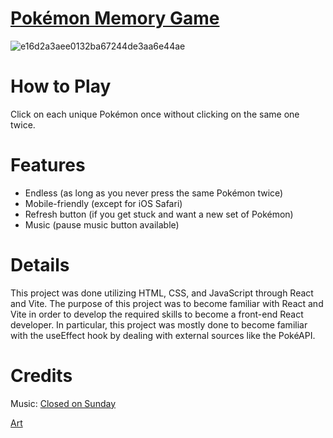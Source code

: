 # [Pokémon Memory Game](https://galaxeo.github.io/memory-game/)

![e16d2a3aee0132ba67244de3aa6e44ae](https://github.com/Galaxeo/memory-game/assets/15400308/e382bcec-d898-4418-a884-f6fc436f63c2)

# How to Play

Click on each unique Pokémon once without clicking on the same one twice.

# Features

- Endless (as long as you never press the same Pokémon twice)
- Mobile-friendly (except for iOS Safari)
- Refresh button (if you get stuck and want a new set of Pokémon)
- Music (pause music button available)

# Details

This project was done utilizing HTML, CSS, and JavaScript through React and Vite. The purpose of this project was to become familiar with React and Vite in order to develop the required skills to become a front-end React developer. In particular, this project was mostly done to become familiar with the useEffect hook by dealing with external sources like the PokéAPI.

# Credits

Music: [Closed on Sunday](https://www.youtube.com/@ClosedonSunday)

[Art](https://ko-fi.com/itzah)
